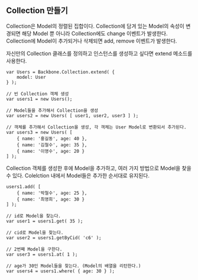 <!--
layout: 'post'
section: 'Cornerstone Framework'
title: '콜렉션'
outline: '콜렉션'
date: '2012-11-16'
tagstr: 'application'
subsection: ‘본문’
order: '[2, 1, 6]'
-->

Collection 만들기
----------------
Collection은 Model의 정렬된 집합이다. Collection에 담겨 있는 Model의 속성이 변경되면 해당 Model 뿐 아니라 Collection에도 change 이벤트가 발생한다. Collection에 Model이 추가되거나 삭제되면 add, remove 이벤트가 발생한다.

자신만의 Collection 클래스를 정의하고 인스턴스를 생성하고 싶다면 extend 메소드를 사용한다.

```
var Users = Backbone.Collection.extend( {
	model: User
} );

// 빈 Collection 객체 생성
var users1 = new Users();

// Model들을 추가해서 Collection을 생성
var users2 = new Users( [ user1, user2, user3 ] );

// 객체를 추가해서 Collection을 생성, 각 객체는 User Model로 변환되서 추가된다.
var users3 = new Users( [
	{ name: '홍길동', age: 40 },
	{ name: '김철수', age: 35 },
	{ name: '이영수', age: 20 }
] );
```

Collection 객체를 생성한 후에 Model을 추가하고, 여러 가지 방법으로 Model을 찾을 수 있다. Colelction 내에서 Model들은 추가한 순서대로 유지된다.

```
users1.add( [
	{ name: '박철수', age: 25 },
	{ name: '최영희', age: 30 }
] );

// id로 Model을 찾는다. 
var user1 = users1.get( 35 );

// cid로 Model을 찾는다.
var user2 = users1.getByCid( 'c6' );

// 2번째 Model을 구한다.
var user3 = users1.at( 1 );

// age가 30인 Model들을 찾는다. (Model의 배열을 리턴한다.)
var users4 = users1.where( { age: 30 } );
```
